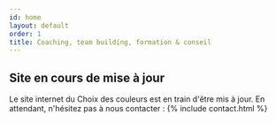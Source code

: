 ```yaml
---
id: home
layout: default
order: 1
title: Coaching, team building, formation & conseil
---
```


## Site en cours de mise à jour
Le site internet du Choix des couleurs est en train d'être mis à jour.
En attendant, n'hésitez pas à nous contacter :
{% include contact.html %}
